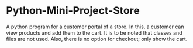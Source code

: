 # Python-Mini-Project-Store
A python program for a customer portal of a store. In this, a customer can view products and add them to the cart. It is to be noted that classes and files are not used. Also, there is no option for checkout; only show the cart.
